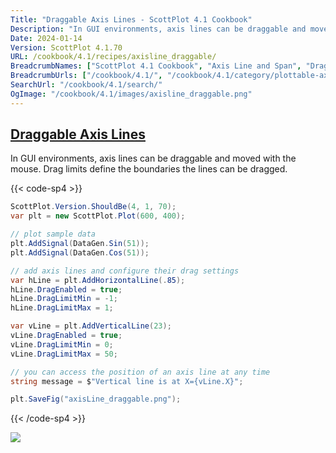 ```yaml
---
Title: "Draggable Axis Lines - ScottPlot 4.1 Cookbook"
Description: "In GUI environments, axis lines can be draggable and moved with the mouse. Drag limits define the boundaries the lines can be dragged."
Date: 2024-01-14
Version: ScottPlot 4.1.70
URL: /cookbook/4.1/recipes/axisline_draggable/
BreadcrumbNames: ["ScottPlot 4.1 Cookbook", "Axis Line and Span", "Draggable Axis Lines"]
BreadcrumbUrls: ["/cookbook/4.1/", "/cookbook/4.1/category/plottable-axis-line-and-span", "/cookbook/4.1/recipes/axisline_draggable/"]
SearchUrl: "/cookbook/4.1/search/"
OgImage: "/cookbook/4.1/images/axisline_draggable.png"
---
```


<h2><a id='draggable-axis-lines' href='/cookbook/4.1/recipes/axisline_draggable/'>Draggable Axis Lines</a></h2>

In GUI environments, axis lines can be draggable and moved with the mouse. Drag limits define the boundaries the lines can be dragged.

{{< code-sp4 >}}

```cs
ScottPlot.Version.ShouldBe(4, 1, 70);
var plt = new ScottPlot.Plot(600, 400);

// plot sample data
plt.AddSignal(DataGen.Sin(51));
plt.AddSignal(DataGen.Cos(51));

// add axis lines and configure their drag settings
var hLine = plt.AddHorizontalLine(.85);
hLine.DragEnabled = true;
hLine.DragLimitMin = -1;
hLine.DragLimitMax = 1;

var vLine = plt.AddVerticalLine(23);
vLine.DragEnabled = true;
vLine.DragLimitMin = 0;
vLine.DragLimitMax = 50;

// you can access the position of an axis line at any time
string message = $"Vertical line is at X={vLine.X}";

plt.SaveFig("axisLine_draggable.png");
```

{{< /code-sp4 >}}

<img src='../../images/axisline_draggable.png' class='d-block mx-auto my-5' />


